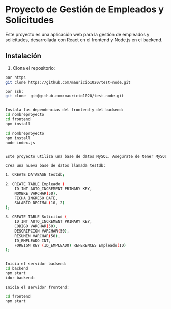 # Proyecto de Gestión de Empleados y Solicitudes

Este proyecto es una aplicación web para la gestión de empleados y solicitudes, desarrollada con React en el frontend y Node.js en el backend.

## Instalación

1. Clona el repositorio:

```bash
por https
git clone https://github.com/mauricio1020/test-node.git

por ssh:
git clone  git@github.com:mauricio1020/test-node.git


Instala las dependencias del frontend y del backend:
cd nombreproyecto
cd frontend
npm install

cd nombreproyecto
npm install
node index.js


Este proyecto utiliza una base de datos MySQL. Asegúrate de tener MySQL instalado en tu sistema.

Crea una nueva base de datos llamada testdb:

1. CREATE DATABASE testdb;

2. CREATE TABLE Empleado (
    ID INT AUTO_INCREMENT PRIMARY KEY,
    NOMBRE VARCHAR(50),
    FECHA_INGRESO DATE,
    SALARIO DECIMAL(10, 2)
);

3. CREATE TABLE Solicitud (
    ID INT AUTO_INCREMENT PRIMARY KEY,
    CODIGO VARCHAR(50),
    DESCRIPCION VARCHAR(50),
    RESUMEN VARCHAR(50),
    ID_EMPLEADO INT,
    FOREIGN KEY (ID_EMPLEADO) REFERENCES Empleado(ID)
);


Inicia el servidor backend:
cd backend
npm start
idor backend:

Inicia el servidor frontend:

cd frontend
npm start


